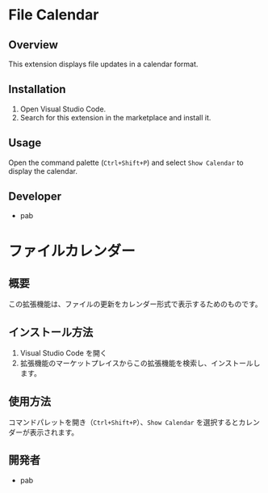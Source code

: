 # File Calendar

## Overview
This extension displays file updates in a calendar format.

## Installation
1. Open Visual Studio Code.
2. Search for this extension in the marketplace and install it.

## Usage
Open the command palette (`Ctrl+Shift+P`) and select `Show Calendar` to display the calendar.

## Developer
- pab


# ファイルカレンダー

## 概要
この拡張機能は、ファイルの更新をカレンダー形式で表示するためのものです。

## インストール方法
1. Visual Studio Code を開く
2. 拡張機能のマーケットプレイスからこの拡張機能を検索し、インストールします。

## 使用方法
コマンドパレットを開き（`Ctrl+Shift+P`）、`Show Calendar` を選択するとカレンダーが表示されます。

## 開発者
- pab